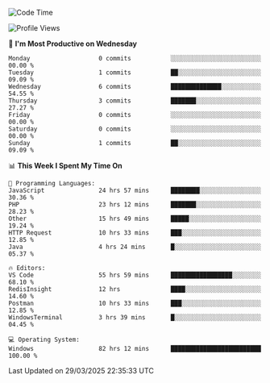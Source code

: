 <!--START_SECTION:waka-->
![Code Time](http://img.shields.io/badge/Code%20Time-4%2C490%20hrs%2032%20mins-blue)

![Profile Views](http://img.shields.io/badge/Profile%20Views-0-blue)

📅 **I'm Most Productive on Wednesday** 

```text
Monday                   0 commits           ░░░░░░░░░░░░░░░░░░░░░░░░░   00.00 % 
Tuesday                  1 commits           ██░░░░░░░░░░░░░░░░░░░░░░░   09.09 % 
Wednesday                6 commits           ██████████████░░░░░░░░░░░   54.55 % 
Thursday                 3 commits           ███████░░░░░░░░░░░░░░░░░░   27.27 % 
Friday                   0 commits           ░░░░░░░░░░░░░░░░░░░░░░░░░   00.00 % 
Saturday                 0 commits           ░░░░░░░░░░░░░░░░░░░░░░░░░   00.00 % 
Sunday                   1 commits           ██░░░░░░░░░░░░░░░░░░░░░░░   09.09 % 
```


📊 **This Week I Spent My Time On** 

```text
💬 Programming Languages: 
JavaScript               24 hrs 57 mins      ████████░░░░░░░░░░░░░░░░░   30.36 % 
PHP                      23 hrs 12 mins      ███████░░░░░░░░░░░░░░░░░░   28.23 % 
Other                    15 hrs 49 mins      █████░░░░░░░░░░░░░░░░░░░░   19.24 % 
HTTP Request             10 hrs 33 mins      ███░░░░░░░░░░░░░░░░░░░░░░   12.85 % 
Java                     4 hrs 24 mins       █░░░░░░░░░░░░░░░░░░░░░░░░   05.37 % 

🔥 Editors: 
VS Code                  55 hrs 59 mins      █████████████████░░░░░░░░   68.10 % 
RedisInsight             12 hrs              ████░░░░░░░░░░░░░░░░░░░░░   14.60 % 
Postman                  10 hrs 33 mins      ███░░░░░░░░░░░░░░░░░░░░░░   12.85 % 
WindowsTerminal          3 hrs 39 mins       █░░░░░░░░░░░░░░░░░░░░░░░░   04.45 % 

💻 Operating System: 
Windows                  82 hrs 12 mins      █████████████████████████   100.00 % 
```


 Last Updated on 29/03/2025 22:35:33 UTC
<!--END_SECTION:waka-->
